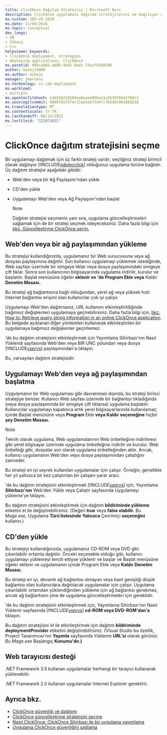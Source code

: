 ```yaml
---
title: ClickOnce Dağıtım Stratejisi | Microsoft Docs
description: ClickOnce uygulaması dağıtma stratejilerini ve dağıtıyor olduğunu uygulamanın türüne bağlı olarak bir strateji seçmeyi öğrenin.
ms.custom: SEO-VS-2020
ms.date: 11/04/2016
ms.topic: conceptual
dev_langs:
- VB
- CSharp
- C++
helpviewer_keywords:
- ClickOnce deployment, strategies
- deploying applications, ClickOnce
ms.assetid: 98bcab65-ab8b-4ed1-9adc-fdacf92b8106
author: mikejo5000
ms.author: mikejo
manager: jmartens
ms.technology: vs-ide-deployment
ms.workload:
- multiple
ms.openlocfilehash: e3b518218204aa6eaeb06bae1cb519f8b4270dc1
ms.sourcegitcommit: 68897da7d74c31ae1ebf5d47c7b5ddc9b108265b
ms.translationtype: MT
ms.contentlocale: tr-TR
ms.lasthandoff: 08/13/2021
ms.locfileid: "122073922"
---
```

# <a name="choose-a-clickonce-deployment-strategy"></a>ClickOnce dağıtım stratejisini seçme
Bir uygulamayı dağıtmak için üç farklı strateji vardır; seçtiğiniz strateji birincil olarak dağıtıyor [!INCLUDE[ndptecclick](../deployment/includes/ndptecclick_md.md)] olduğunuz uygulama türüne bağlıdır. Üç dağıtım stratejisi aşağıdaki gibidir:

- Web'den veya bir Ağ Paylaşımı'ndan yükle

- CD'den yükle

- Uygulamayı Web'den veya Ağ Paylaşımı'ndan başlat

    > [!NOTE]
    > Dağıtım stratejisi seçmenin yanı sıra, uygulama güncelleştirmeleri sağlamak için de bir strateji seçmek isteyeceksiniz. Daha fazla bilgi için [bkz. Güncelleştirme ClickOnce seçin.](../deployment/choosing-a-clickonce-update-strategy.md)

## <a name="install-from-the-web-or-a-network-share"></a>Web'den veya bir ağ paylaşımından yükleme
 Bu stratejiyi kullandığınızda, uygulamanız bir Web sunucusuna veya ağ dosyası paylaşımına dağıtılır. Son kullanıcı uygulamayı yüklemek istediğinde, Web sayfası üzerinde bir simgeye tıklar veya dosya paylaşımındaki simgeye çift tıklar. Sonra son kullanıcının bilgisayarında uygulama indirilir, kurulur ve başlatılır. Başlat menüsüne öğeler **eklenir ve** **'de Program Ekle veya** Kaldır **Denetim Masası.**

 Bu strateji ağ bağlantısına bağlı olduğundan, yerel ağ veya yüksek hızlı Internet bağlantısı erişimi olan kullanıcılar çok iyi çalışır.

 Uygulamayı Web'den dağıtırsanız, URL kullanımı etkinleştirildiğinde bağımsız değişkenleri uygulamaya geçirebilirsiniz. Daha fazla bilgi için, [bkz. How to: Retrieve query string information in an online ClickOnce application](../deployment/how-to-retrieve-query-string-information-in-an-online-clickonce-application.md). Bu belgede açıklanan diğer yöntemleri kullanarak etkinleştirilen bir uygulamaya bağımsız değişkenler geçirilemez.

 'de bu dağıtım stratejisini etkinleştirmek için Yayımlama Sihirbazı'nın Nasıl Yüklendi sayfasında Web'den veya BIR UNC yolundan veya dosya [!INCLUDE[vsprvs](../code-quality/includes/vsprvs_md.md)] paylaşımından'a tıklayın.   

 Bu, varsayılan dağıtım stratejisidir.

## <a name="start-the-application-from-the-web-or-a-network-share"></a>Uygulamayı Web'den veya ağ paylaşımından başlatma
 Uygulamanın bir Web uygulaması gibi davranması dışında, bu strateji birinci stratejiye benzer. Kullanıcı Web sayfası üzerinde bir bağlantıyı tıkladığında (veya dosya paylaşımında bir simgeye çift tıklarsa) uygulama başlatılır. Kullanıcılar uygulamayı kapatınca artık yerel bilgisayarlarında kullanılamaz; içinde Başlat menüsüne veya **Program** Ekle **veya Kaldır seçeneğine** hiçbir **şey Denetim Masası.**

> [!NOTE]
> Teknik olarak uygulama, Web uygulamalarının Web önbelleğine indirilmesi gibi yerel bilgisayar üzerinde uygulama önbelleğine indirilir ve kurulur. Web önbelleği gibi, dosyalar son olarak uygulama önbelleğinden atılır. Ancak, kullanıcı uygulamanın Web'den veya dosya paylaşımından çalıştığını zanneder.

 Bu strateji en iyi seyrek kullanılan uygulamalar için çalışır. Örneğin, genellikle her yıl yalnızca bir kez çalıştırılan bir çalışan-yarar aracı.

 'de bu dağıtım stratejisini etkinleştirmek [!INCLUDE[vsprvs](../code-quality/includes/vsprvs_md.md)] için,  Yayımlama **Sihirbazı'nın** Web'den Yükle veya Çalıştır sayfasında Uygulamayı yükleme'ye tıklayın.

 Bu dağıtım stratejisini etkinleştirmek için dağıtım **bildiriminde yükleme** etiketini el ile değiştirebilirsiniz. (Değeri **true** veya **false olabilir.** Bu *Mage.exe,* Uygulama **Türü listesinde Yalnızca** Çevrimiçi **seçeneğini** kullanın.)

## <a name="install-from-a-cd"></a>CD'den yükle
 Bu stratejiyi kullandığınızda, uygulamanız CD-ROM veya DVD gibi çıkarılabilir ortamla dağıtılır. Önceki seçenekte olduğu gibi, kullanıcı uygulamayı yüklemeyi tercih ettiyse yüklenir ve başlar ve  Başlat  menüsüne öğeler eklenir ve uygulamanın içinde Program Ekle veya **Kaldır Denetim Masası.**

 Bu strateji en iyi, devamlı ağ bağlantısı olmayan veya bant genişliği düşük bağlantısı olan kullanıcılara dağıtılacak uygulamalar için çalışır. Uygulama çıkarılabilir ortamdan yüklendiğinden yükleme için ağ bağlantısı gerekmez, ancak ağ bağlantısını yine de uygulama güncelleştirmeleri için gereklidir.

 'de bu dağıtım stratejisini etkinleştirmek için, Yayımlama Sihirbazı'nın Nasıl Yüklenir sayfasında [!INCLUDE[vsprvs](../code-quality/includes/vsprvs_md.md)] **cd-ROM veya DVD-ROM'dan'a** tıklayın. 

 Bu dağıtım stratejisini el ile etkinleştirmek için dağıtım **bildiriminde deploymentProvider** etiketini değiştirebilirsiniz. (Visual Studio bu özellik, Project Tasarımcısı'nın **Yayımla** sayfasında Yükleme **URL'si** olarak görünür. Bu *Mage.exe* Başlangıç **Konumu'dır.)**

## <a name="web-browser-support"></a>Web tarayıcısı desteği
 .NET Framework 3.5 kullanan uygulamalar herhangi bir tarayıcı kullanarak yüklenebilir.

 .NET Framework 2.0 kullanan uygulamalar Internet Explorer gerektirir.

## <a name="see-also"></a>Ayrıca bkz.
- [ClickOnce güvenliği ve dağıtımı](../deployment/clickonce-security-and-deployment.md)
- [ClickOnce güncelleştirme stratejisini seçme](../deployment/choosing-a-clickonce-update-strategy.md)
- [Nasıl ClickOnce: ClickOnce Sihirbazı ile bir uygulama yayımlama](../deployment/how-to-publish-a-clickonce-application-using-the-publish-wizard.md)
- [Uygulama ClickOnce güvenliğini sağlama](../deployment/securing-clickonce-applications.md)